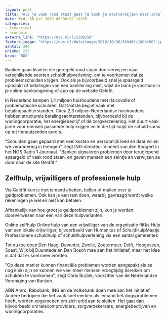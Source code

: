 ```yaml
---
layout: post
title: "Als je vaak rood staat gaat je bank je doorverwijzen naar schuldhulp"
date: Wed, 30 Oct 2019 06:30:01 +0100
categories: 
- financieel 
- economie 
externe_link: "https://nos.nl/l/2308250"
feature_image: "https://nos.nl/data/image/2019/10/30/588403/1008x567.jpg"
aantal: 344
unieke: 229
bron: "NOS"
---
```


<p>Banken gaan klanten die geregeld rood staan doorverwijzen naar verschillende soorten schuldhulpverlening, om te voorkomen dat ze probleemschulden krijgen. Ook als je bijvoorbeeld snel je spaargeld opmaakt of betalingen van een banklening mist, wijst de bank je voortaan in je online bankomgeving of app op de website Geldfit.</p>
<p>In Nederland kampen 1,4 miljoen huishoudens met risicovolle of problematische schulden. Dat laatste begint vaak met betalingsachterstanden. Circa 2,3 miljoen Nederlandse huishoudens hebben structurele betalingsachterstanden, bijvoorbeeld bij de woningcorporatie, het energiebedrijf of de zorgverzekering. Het duurt vaak jaren voor mensen passende hulp krijgen en in die tijd loopt de schuld soms op tot tienduizenden euro's.</p>
<p>"Schulden gaan gepaard met veel kosten en persoonlijk leed en daar willen we verandering in brengen", zegt ING-directeur Vincent van den Boogert in het NOS Radio 1 Journaal. "Banken signaleren problemen door teruglopend spaargeld of vaak rood staan, en geven mensen een seintje en verwijzen ze door naar de site Geldfit."</p>
<h2>Zelfhulp, vrijwilligers of professionele hulp</h2>
<p>Via Geldfit kun je met iemand chatten, bellen of mailen over je geldproblemen. Ook kan je een test doen, waarbij gevraagd wordt welke rekeningen je wel en niet kan betalen.</p>
<p>Afhankelijk van hoe groot je geldproblemen zijn, kun je worden doorverwezen naar een van deze hulpvarianten:</p>
<p> Online zelfhulp Online hulp van een vrijwilliger van de organisatie fiKks Hulp van een lokale vrijwilliger, bijvoorbeeld van Humanitas of SchuldHulpMaatje Professionele schuldhulp of schuldhulpverlening via een aantal gemeentes </p>
<p>Tot nu toe doen Den Haag, Deventer, Zwolle, Zoetermeer, Delft, Hoogeveen, Soest, Wijk bij Duurstede en Den Bosch mee aan het initiatief, maar het idee is dat dat er snel meer worden.</p>
<p>"Op deze manier kunnen financiële problemen worden aangepakt als ze nog klein zijn en kunnen we veel meer mensen vroegtijdig bereiken om schulden te voorkomen", zegt Chris Buijink, voorzitter van de Nederlandse Vereniging van Banken.</p>
<p>ABN Amro, Rabobank, ING en de Volksbank doen mee aan het initiatief. Andere bedrijven die het vaak snel merken als iemand betalingsproblemen heeft, worden opgeroepen om zich erbij aan te sluiten. Het gaat dan bijvoorbeeld om telecomproviders, zorgverzekeraars, energiebedrijven en woningcorporaties.</p>
